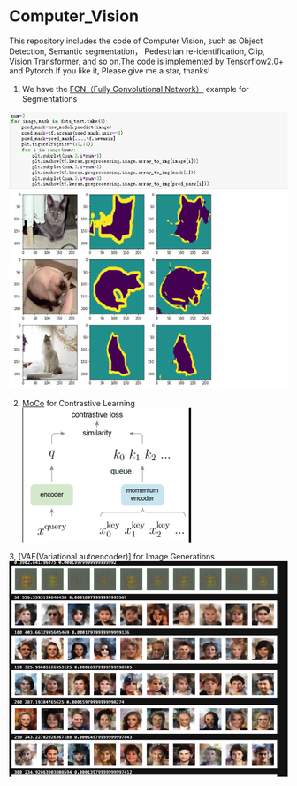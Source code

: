 # Computer_Vision
This repository includes the code of Computer Vision, such as Object Detection,   Semantic segmentation， Pedestrian re-identification, Clip, Vision Transformer, and so on.The code is implemented by Tensorflow2.0+ and Pytorch.If you like it, Please give me a star, thanks!


1. We have the [FCN（Fully Convolutional Network）](https://github.com/Geeksongs/Computer_Vision/tree/master/Semantic%20segmentation/FCN) example for Segmentations
 
![123](https://github.com/Geeksongs/Computer_vision/blob/master/Semantic%20segmentation/FCN/123.png)


2. [MoCo](https://github.com/Geeksongs/Computer_Vision/tree/master/MoCo) for Contrastive Learning
![123](https://github.com/Geeksongs/Computer_Vision/blob/master/MoCo/15181748114856_.pic.jpg)

3, [VAE(Variational autoencoder)] for Image Generations
![123](https://github.com/Geeksongs/Computer_Vision/blob/master/VAE/15161748114494_.pic_hd.jpg)
